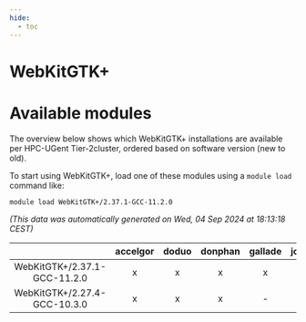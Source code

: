 ```yaml
---
hide:
  - toc
---
```


WebKitGTK+
==========

# Available modules


The overview below shows which WebKitGTK+ installations are available per HPC-UGent Tier-2cluster, ordered based on software version (new to old).

To start using WebKitGTK+, load one of these modules using a `module load` command like:

```shell
module load WebKitGTK+/2.37.1-GCC-11.2.0
```

*(This data was automatically generated on Wed, 04 Sep 2024 at 18:13:18 CEST)*  

| |accelgor|doduo|donphan|gallade|joltik|shinx|skitty|
| :---: | :---: | :---: | :---: | :---: | :---: | :---: | :---: |
|WebKitGTK+/2.37.1-GCC-11.2.0|x|x|x|x|x|-|x|
|WebKitGTK+/2.27.4-GCC-10.3.0|x|x|x|-|x|-|x|
